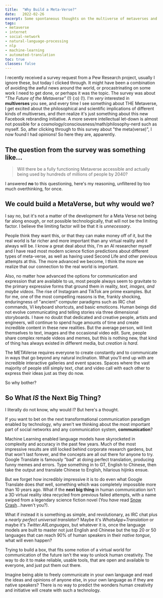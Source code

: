 ```yaml
---
title:	"Why Build a Meta-Verse?"
date:	2022-02-26
excerpt: Some spontaneous thoughts on the multiverse of metaverses and whether it's all worth the effort.
tags: 
- metaverse
- internet
- social-network
- natural-language-processing
- nlp
- machine-learning
- automated-translation
toc: true
classes: false
---
```


I recently received a survey request from a Pew Research project, usually I ignore these, but today I clicked through. It might have been a combination of avoiding the awful news around the world, or procastrinating on some work I need to get done, or perhaps it was the topic. The survey was about *"The Future of the Metaverse"* (!) (:o) (!). I'm *very* interested in **multiverses** you see, and every time I see something about THE Metaverse, I get excited about the philosophical and scientific implications of different kinds of multiverses, and *then* realize it's just something about this new Facebook rebranding initiative. A more severe intellectual let-down is almost not possible for a cosmology/consciousness/math/philosophy-nerd such as myself. So, after clicking through to this survey about "the meta(verse)", I now found I had opinions!  So here they are, apparently.



## The question from the survey was something like...

> Will there be a fully functioning Metaverse accessible and actually being used by hundreds of millions of people by 2040?

I answered **no** to this questioning, here's my reasoning, unfiltered by too much overthinking, for once.

## We could build a MetaVerse, but why would we?

I say no, but it's not a matter of the development for a Meta Verse not being far along enough, or not possible technologically, that will not be the limiting factor. I believe the limiting factor will be that it is *unnecessary*. 

People think they want this, or that they can make money off of it, but the real world is far richer and more important than any virtual reality and it always will be. I know a great deal about this, I'm an AI researcher myself and I have read most modern science fiction predictions about different types of meta-verse, as well as having used Second Life and other previous attempts at this. The more advanced we become, I think the more we realize that our connection to the real world is important. 

Also, no matter how advanced the options for communication and expression that are available to us, most people always seem to gravitate to the primary expressive forms that ground them in reality, *text, images, and maybe videos*. The rise of Instagram and TikTok are prime examples. But for me, one of the most compelling reasons is the, frankly shocking, enduringness of "ancient" computer paradigms such as IRC chat commands, VI keyboard shortcuts, and basic emoticons. Human beings did not evolve communicating and telling stories via three dimensional storyboards. I have no doubt that dedicated and creative people, artists and engineers, will continue to spend huge amounts of time and create incredible content in these new realities. But the average person, will limit themselves to text, images and the occasional video edit. Sure, people share complex remade videos and memes, but this is nothing new, that kind of thing has always existed in different media, but *creation is hard*. 

The METAVerse requires everyone to create constantly and to communicate in ways that go beyond any natural inclination. What you'll end up with are incredible interactive galleries and event spaces. Spaces where the vast majority of people still simply text, chat and video call with each other to express their ideas just as they do now. 

So why bother?

## So What *IS* the Next Big Thing?

I literally do not know, why would I? But here's a thought.

If you want to bet on the next transformational communication paradigm enabled by technology, why aren't we thinking about the most important part of social networks and any communication system, **communication**?

Machine Learning enabled language models have skyrocketed in complexity and accuracy in the past few years. Much of the most impressive results are still locked behind corporate research gardens, but that won't last forever, and the concepts are all out there for anyone to try. Google Translate is famously "bad" at doing perfect translation, producing funny memes and errors. Type something in to GT, English to Chinese, then take the output and translate Chinese to English, hilarious hijinks ensue.

But we forget how incredibly impressive it is to do even what Google Translate does *that* well, something which was completely impossible more than 10 years ago. What if the **next big thing** in human communication isn't a 3D virtual reality idea recycled from previous failed attempts, with a name swiped from a legendary science fiction novel (You *have* read [Snow Crash](https://nealstephenson.com/snow-crash.html)...haven't you?).

What if instead it is something as simple, and revolutionary, as IRC chat plus a *nearly perfect universal translator*? Maybe it's *WhatsApp+Translation* or maybe it's *Twitter.AllLanguages*, but whatever it is, once the language models are built to master not just English and Chinese but the top 20 or 50 languages that can reach 90% of human speakers in their *native tongue*, what will even happen? 

Trying to build a box, that fits some notion of a virtual world for communication of the future isn't the way to unlock human creativity. The way to do it to make reliable, usable tools, that are open and available to everyone, and just put them out there.

Imagine being able to freely communicate in your own language and read the ideas and opinions of anyone else, in your own language as if they are native speakers? There is no way to predict the wonders human creativity and initiative will create with such a technology. 

